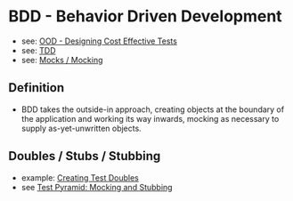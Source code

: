 # BDD - Behavior Driven Development
- see: [OOD - Designing Cost Effective Tests](./ood-designing-cost-effective-tests.md)
- see: [TDD](./tdd-test-driven-development.md)
- see: [Mocks / Mocking](./tdd-test-driven-development.md#mocks--mocking)

## Definition
- BDD takes the outside-in approach, creating objects at the boundary of the application and working its way inwards,
mocking as necessary to supply as-yet-unwritten objects.

## Doubles / Stubs / Stubbing
- example: [Creating Test Doubles](./ood-designing-cost-effective-tests.md#creating-test-doubles)
- see [Test Pyramid: Mocking and Stubbing](./test-pyramid.md#mocking-and-stubbing)
